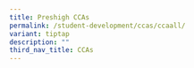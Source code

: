 ```yaml
---
title: Preshigh CCAs
permalink: /student-development/ccas/ccaall/
variant: tiptap
description: ""
third_nav_title: CCAs
---
```

